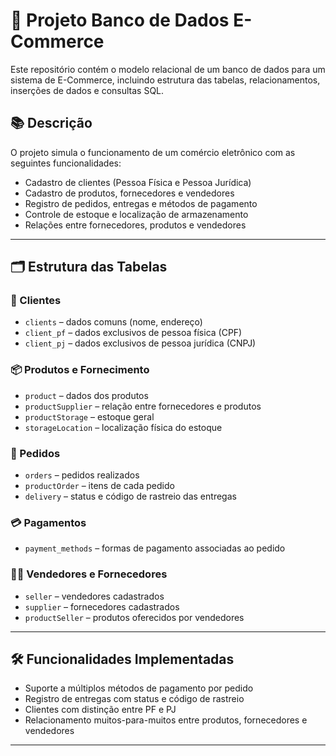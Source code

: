 # 🛒 Projeto Banco de Dados E-Commerce

Este repositório contém o modelo relacional de um banco de dados para um sistema de E-Commerce, incluindo estrutura das tabelas, relacionamentos, inserções de dados e consultas SQL.

## 📚 Descrição

O projeto simula o funcionamento de um comércio eletrônico com as seguintes funcionalidades:

- Cadastro de clientes (Pessoa Física e Pessoa Jurídica)
- Cadastro de produtos, fornecedores e vendedores
- Registro de pedidos, entregas e métodos de pagamento
- Controle de estoque e localização de armazenamento
- Relações entre fornecedores, produtos e vendedores

---

## 🗂️ Estrutura das Tabelas

### 👥 Clientes
- `clients` – dados comuns (nome, endereço)
- `client_pf` – dados exclusivos de pessoa física (CPF)
- `client_pj` – dados exclusivos de pessoa jurídica (CNPJ)

### 📦 Produtos e Fornecimento
- `product` – dados dos produtos
- `productSupplier` – relação entre fornecedores e produtos
- `productStorage` – estoque geral
- `storageLocation` – localização física do estoque

### 🧾 Pedidos
- `orders` – pedidos realizados
- `productOrder` – itens de cada pedido
- `delivery` – status e código de rastreio das entregas

### 💳 Pagamentos
- `payment_methods` – formas de pagamento associadas ao pedido

### 👨‍💼 Vendedores e Fornecedores
- `seller` – vendedores cadastrados
- `supplier` – fornecedores cadastrados
- `productSeller` – produtos oferecidos por vendedores

---

## 🛠️ Funcionalidades Implementadas

- Suporte a múltiplos métodos de pagamento por pedido
- Registro de entregas com status e código de rastreio
- Clientes com distinção entre PF e PJ
- Relacionamento muitos-para-muitos entre produtos, fornecedores e vendedores

---
